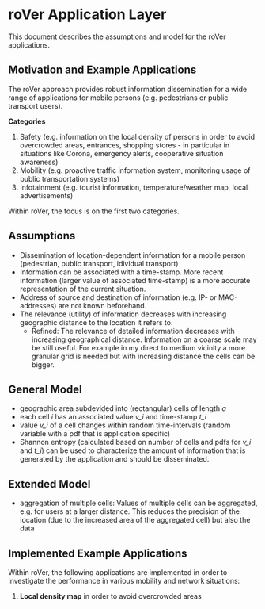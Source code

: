 # roVer Application Layer
This document describes the assumptions and model for the roVer applications.

## Motivation and Example Applications
The roVer approach provides robust information dissemination for a wide range
of applications for mobile persons (e.g. pedestrians or public transport
users).

**Categories**
1. Safety (e.g. information on the local density of persons in order to avoid
   overcrowded areas, entrances, shopping stores - in particular in situations
   like Corona, emergency alerts, cooperative situation awareness)
2. Mobility (e.g. proactive traffic information system, monitoring usage of
   public transportation systems)
3. Infotainment (e.g. tourist information, temperature/weather map, local
   advertisements)

Within roVer, the focus is on the first two categories.


## Assumptions
* Dissemination of location-dependent information for a mobile person
  (pedestrian, public transport, idividual transport)
* Information can be associated with a time-stamp. More recent information
  (larger value of associated time-stamp) is a more accurate representation of
  the current situation.
* Address of source and destination of information (e.g. IP- or MAC-addresses)
  are not known beforehand.
* The relevance (utility) of information decreases with increasing geographic
  distance to the location it refers to.
  * Refined: The relevance of detailed information decreases with increasing
    geographical distance. Information on a coarse scale may be still useful.
    For example in my direct to medium vicinity a more granular grid is needed
    but with increasing distance the cells can be bigger.

## General Model

* geographic area subdevided into (rectangular) cells of length *a*
* each cell *i* has an associated value *v_i* and time-stamp *t_i*
* value *v_i* of a cell changes within random time-intervals (random variable
  with a pdf that is application specific)
* Shannon entropy (calculated based on number of cells and pdfs for *v_i* and
  *t_i*) can be used to characterize the amount of information that is
  generated by the application and should be disseminated.


## Extended Model
* aggregation of multiple cells: Values of multiple cells can be aggregated,
  e.g. for users at a larger distance. This reduces the precision of the
  location (due to the increased area of the aggregated cell) but also the data

## Implemented Example Applications

Within roVer, the following applications are implemented in order to
investigate the performance in various mobility and network situations:
1. **Local density map** in order to avoid overcrowded areas
